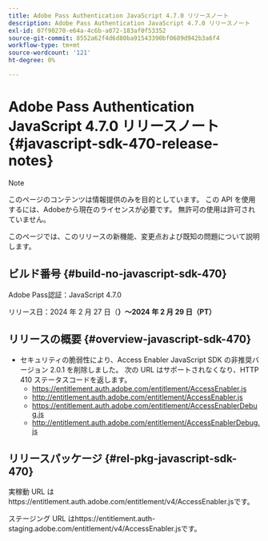 ```yaml
---
title: Adobe Pass Authentication JavaScript 4.7.0 リリースノート
description: Adobe Pass Authentication JavaScript 4.7.0 リリースノート
exl-id: 07f90270-e64a-4c6b-a072-183af0f53352
source-git-commit: 8552a62f4d6d80ba91543390bf0689d942b3a6f4
workflow-type: tm+mt
source-wordcount: '121'
ht-degree: 0%

---
```


# Adobe Pass Authentication JavaScript 4.7.0 リリースノート {#javascript-sdk-470-release-notes}

>[!NOTE]
>
>このページのコンテンツは情報提供のみを目的としています。 この API を使用するには、Adobeから現在のライセンスが必要です。 無許可の使用は許可されていません。

このページでは、このリリースの新機能、変更点および既知の問題について説明します。

## ビルド番号 {#build-no-javascript-sdk-470}

Adobe Pass認証：JavaScript 4.7.0

リリース日：2024 年 2 月 27 日（**）～2024 年 2 月 29 日（PT）**

## リリースの概要 {#overview-javascript-sdk-470}

* セキュリティの脆弱性により、Access Enabler JavaScript SDK の非推奨バージョン 2.0.1 を削除しました。
次の URL はサポートされなくなり、HTTP 410 ステータスコードを返します。
   * https://entitlement.auth.adobe.com/entitlement/AccessEnabler.js
   * http://entitlement.auth.adobe.com/entitlement/AccessEnabler.js
   * https://entitlement.auth.adobe.com/entitlement/AccessEnablerDebug.js
   * http://entitlement.auth.adobe.com/entitlement/AccessEnablerDebug.js

## リリースパッケージ {#rel-pkg-javascript-sdk-470}

実稼動 URL はhttps://entitlement.auth.adobe.com/entitlement/v4/AccessEnabler.jsです。

ステージング URL はhttps://entitlement.auth-staging.adobe.com/entitlement/v4/AccessEnabler.jsです。

